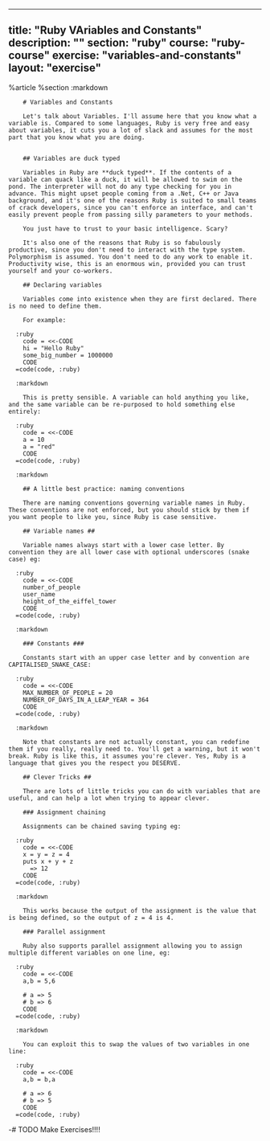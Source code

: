 ---
  title: "Ruby VAriables and Constants"
  description: ""
  section: "ruby"
  course: "ruby-course"
  exercise: "variables-and-constants"
  layout: "exercise"
  ---
  
  %article
    %section
      :markdown
  
        # Variables and Constants
  
        Let's talk about Variables. I'll assume here that you know what a variable is. Compared to some languages, Ruby is very free and easy about variables, it cuts you a lot of slack and assumes for the most part that you know what you are doing.
  
  
        ## Variables are duck typed
  
        Variables in Ruby are **duck typed**. If the contents of a variable can quack like a duck, it will be allowed to swim on the pond. The interpreter will not do any type checking for you in advance. This might upset people coming from a .Net, C++ or Java background, and it's one of the reasons Ruby is suited to small teams of crack developers, since you can't enforce an interface, and can't easily prevent people from passing silly parameters to your methods.
  
        You just have to trust to your basic intelligence. Scary?
  
        It's also one of the reasons that Ruby is so fabulously productive, since you don't need to interact with the type system. Polymorphism is assumed. You don't need to do any work to enable it. Productivity wise, this is an enormous win, provided you can trust yourself and your co-workers.
  
        ## Declaring variables
  
        Variables come into existence when they are first declared. There is no need to define them.
  
        For example:
  
      :ruby
        code = <<-CODE
        hi = "Hello Ruby"
        some_big_number = 1000000
        CODE
      =code(code, :ruby)
  
      :markdown
  
        This is pretty sensible. A variable can hold anything you like, and the same variable can be re-purposed to hold something else entirely:
  
      :ruby
        code = <<-CODE
        a = 10
        a = "red"
        CODE
      =code(code, :ruby)
  
      :markdown
  
        ## A little best practice: naming conventions
  
        There are naming conventions governing variable names in Ruby. These conventions are not enforced, but you should stick by them if you want people to like you, since Ruby is case sensitive.
  
        ## Variable names ##
  
        Variable names always start with a lower case letter. By convention they are all lower case with optional underscores (snake case) eg:
  
      :ruby
        code = <<-CODE
        number_of_people
        user_name
        height_of_the_eiffel_tower
        CODE
      =code(code, :ruby)
  
      :markdown
  
        ### Constants ###
  
        Constants start with an upper case letter and by convention are CAPITALISED_SNAKE_CASE:
  
      :ruby
        code = <<-CODE
        MAX_NUMBER_OF_PEOPLE = 20
        NUMBER_OF_DAYS_IN_A_LEAP_YEAR = 364
        CODE
      =code(code, :ruby)
  
      :markdown
  
        Note that constants are not actually constant, you can redefine them if you really, really need to. You'll get a warning, but it won't break. Ruby is like this, it assumes you're clever. Yes, Ruby is a language that gives you the respect you DESERVE.
  
        ## Clever Tricks ##
  
        There are lots of little tricks you can do with variables that are useful, and can help a lot when trying to appear clever.
  
        ### Assignment chaining
  
        Assignments can be chained saving typing eg:
  
      :ruby
        code = <<-CODE
        x = y = z = 4
        puts x + y + z
          => 12
        CODE
      =code(code, :ruby)
  
      :markdown
  
        This works because the output of the assignment is the value that is being defined, so the output of z = 4 is 4.
  
        ### Parallel assignment
  
        Ruby also supports parallel assignment allowing you to assign multiple different variables on one line, eg:
  
      :ruby
        code = <<-CODE
        a,b = 5,6
  
        # a => 5
        # b => 6
        CODE
      =code(code, :ruby)
  
      :markdown
  
        You can exploit this to swap the values of two variables in one line:
  
      :ruby
        code = <<-CODE
        a,b = b,a
  
        # a => 6
        # b => 5
        CODE
      =code(code, :ruby)
  
  
  -# TODO Make Exercises!!!!
  